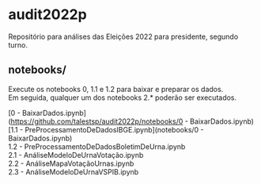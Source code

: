 # audit2022p
Repositório para análises das Eleições 2022 para presidente, segundo turno.

## notebooks/
Execute os notebooks 0, 1.1 e 1.2 para baixar e preparar os dados. <br>
Em seguida, qualquer um dos notebooks 2.* poderão ser executados. <br>

[0 - BaixarDados.ipynb](https://github.com/talestsp/audit2022p/notebooks/0 - BaixarDados.ipynb) <br>
[1.1 - PreProcessamentoDeDadosIBGE.ipynb](notebooks/0 - BaixarDados.ipynb) <br> 
1.2 - PreProcessamentoDeDadosBoletimDeUrna.ipynb <br>
2.1 - AnáliseModeloDeUrnaVotação.ipynb <br>
2.2 - AnáliseMapaVotaçãoUrnas.ipynb <br>
2.3 - AnáliseModeloDeUrnaVSPIB.ipynb <br>
